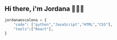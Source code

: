 ## Hi there, i'm Jordana 🙌👩‍💻

```py
jordanaescalona = {
    "code": ["python","JavaScript","HTML","CSS"],
    "tools":["React"],
}
```

<!--
**jordanaescalona/jordanaescalona** is a ✨ _special_ ✨ repository because its `README.md` (this file) appears on your GitHub profile.

Here are some ideas to get you started:

- 🔭 I’m currently working on ...
- 🌱 I’m currently learning ...
- 👯 I’m looking to collaborate on ...
- 🤔 I’m looking for help with ...
- 💬 Ask me about ...
- 📫 How to reach me: ...
- 😄 Pronouns: ...
- ⚡ Fun fact: ...
-->
